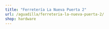 ```yaml
---
title: "Ferretería La Nueva Puerta 2"
url: /aguadilla/ferreteria-la-nueva-puerta-2/
shop: hardware
---
```

